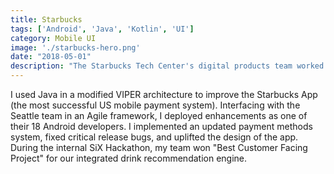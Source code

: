 ```yaml
---
title: Starbucks
tags: ['Android', 'Java', 'Kotlin', 'UI']
category: Mobile UI
image: './starbucks-hero.png'
date: "2018-05-01"
description: "The Starbucks Tech Center's digital products team worked on the Starbucks mobile app for Android."
---
```


I used Java in a modified VIPER architecture to improve the Starbucks App (the most successful US mobile payment system).
Interfacing with the Seattle team in an Agile framework, I deployed enhancements as one of their 18 Android developers.
I implemented an updated payment methods system, fixed critical release bugs, and uplifted the design of the app.
During the internal SiX Hackathon, my team won "Best Customer Facing Project" for our integrated drink recommendation engine.

